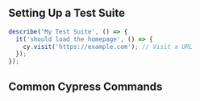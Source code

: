 ## Setting Up a Test Suite

```javascript
describe('My Test Suite', () => {
  it('should load the homepage', () => {
    cy.visit('https://example.com'); // Visit a URL
  });
});
```

## Common Cypress Commands
